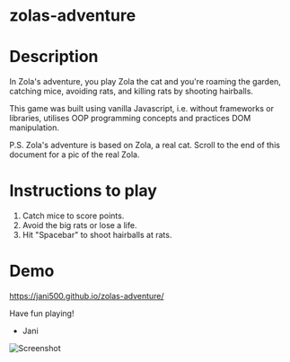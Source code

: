 # zolas-adventure

# Description

In Zola's adventure, you play Zola the cat and you're roaming the garden, catching mice, avoiding rats, and killing rats by shooting hairballs.

This game was built using vanilla Javascript, i.e. without frameworks or libraries, utilises OOP programming concepts and practices DOM manipulation.

P.S. Zola's adventure is based on Zola, a real cat. Scroll to the end of this document for a pic of the real Zola.

# Instructions to play

1. Catch mice to score points.
2. Avoid the big rats or lose a life.
3. Hit "Spacebar" to shoot hairballs at rats.

# Demo

https://jani500.github.io/zolas-adventure/

Have fun playing!

- Jani

![Screenshot](the-real-zola.jpg)
